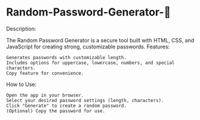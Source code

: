 # Random-Password-Generator-🔐

Description:

The Random Password Generator is a secure tool built with HTML, CSS, and JavaScript for creating strong, customizable passwords.
Features:

    Generates passwords with customizable length.
    Includes options for uppercase, lowercase, numbers, and special characters.
    Copy feature for convenience.

How to Use:

    Open the app in your browser.
    Select your desired password settings (length, characters).
    Click "Generate" to create a random password.
    (Optional) Copy the password for use.
